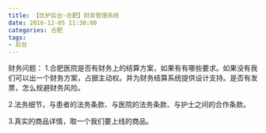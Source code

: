 ```yaml
---
title: 【优护后台-合肥】财务管理系统
date: 2016-12-05 11:30:00
categories: 合肥
tags:
- 后台
---
```


财务问题：
1.合肥医院是否有财务上的结算方案，如果有有哪些要求。如果没有我们可以出一个财务方案，占据主动权。并为财务结算系统提供设计支持。是否有发票，怎么规避财务风险。

2.法务细节，与患者的法务条款、与医院的法务条款、与护士之间的合作条款。

3.真实的商品详情，取一个我们要上线的商品。

